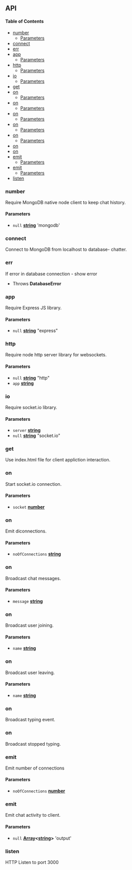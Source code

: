 ## API

<!-- Generated by documentation.js. Update this documentation by updating the source code. -->

#### Table of Contents

-   [number](#number)
    -   [Parameters](#parameters)
-   [connect](#connect)
-   [err](#err)
-   [app](#app)
    -   [Parameters](#parameters-1)
-   [http](#http)
    -   [Parameters](#parameters-2)
-   [io](#io)
    -   [Parameters](#parameters-3)
-   [get](#get)
-   [on](#on)
    -   [Parameters](#parameters-4)
-   [on](#on-1)
    -   [Parameters](#parameters-5)
-   [on](#on-2)
    -   [Parameters](#parameters-6)
-   [on](#on-3)
    -   [Parameters](#parameters-7)
-   [on](#on-4)
    -   [Parameters](#parameters-8)
-   [on](#on-5)
-   [on](#on-6)
-   [emit](#emit)
    -   [Parameters](#parameters-9)
-   [emit](#emit-1)
    -   [Parameters](#parameters-10)
-   [listen](#listen)

### number

Require MongoDB native node client to keep chat history.

#### Parameters

-   `null` **[string](https://developer.mozilla.org/docs/Web/JavaScript/Reference/Global_Objects/String)** 'mongodb'

### connect

Connect to MongoDB from localhost to database- chatter.

### err

If error in database connection - show error

-   Throws **DatabaseError** 

### app

Require Express JS library.

#### Parameters

-   `null` **[string](https://developer.mozilla.org/docs/Web/JavaScript/Reference/Global_Objects/String)** "express"

### http

Require node http server library for websockets.

#### Parameters

-   `null` **[string](https://developer.mozilla.org/docs/Web/JavaScript/Reference/Global_Objects/String)** "http"
-   `app` **[string](https://developer.mozilla.org/docs/Web/JavaScript/Reference/Global_Objects/String)** 

### io

Require socket.io library.

#### Parameters

-   `server` **[string](https://developer.mozilla.org/docs/Web/JavaScript/Reference/Global_Objects/String)** 
-   `null` **[string](https://developer.mozilla.org/docs/Web/JavaScript/Reference/Global_Objects/String)** "socket.io"

### get

Use index.html file for client appliction interaction.

### on

Start socket.io connection.

#### Parameters

-   `socket` **[number](#number)** 

### on

Emit diconnections.

#### Parameters

-   `noOfConnections` **[string](https://developer.mozilla.org/docs/Web/JavaScript/Reference/Global_Objects/String)** 

### on

Broadcast chat messages.

#### Parameters

-   `message` **[string](https://developer.mozilla.org/docs/Web/JavaScript/Reference/Global_Objects/String)** 

### on

Broadcast user joining.

#### Parameters

-   `name` **[string](https://developer.mozilla.org/docs/Web/JavaScript/Reference/Global_Objects/String)** 

### on

Broadcast user leaving.

#### Parameters

-   `name` **[string](https://developer.mozilla.org/docs/Web/JavaScript/Reference/Global_Objects/String)** 

### on

Broadcast typing event.

### on

Broadcast stopped typing.

### emit

Emit number of connections

#### Parameters

-   `noOfConnections` **[number](#number)** 

### emit

Emit chat activity to client.

#### Parameters

-   `null` **[Array](https://developer.mozilla.org/docs/Web/JavaScript/Reference/Global_Objects/Array)&lt;[string](https://developer.mozilla.org/docs/Web/JavaScript/Reference/Global_Objects/String)>** 'output'

### listen

HTTP Listen to port 3000
